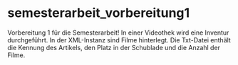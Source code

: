 # semesterarbeit_vorbereitung1
Vorbereitung 1 für die Semesterarbeit! In einer Videothek wird eine Inventur durchgeführt.
In der XML-Instanz sind Filme hinterlegt. Die Txt-Datei enthält die Kennung des Artikels, 
den Platz in der Schublade und die Anzahl der Filme.

